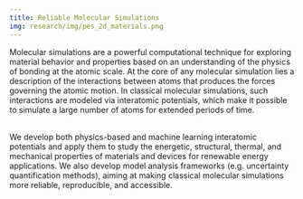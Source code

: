```yaml
---
title: Reliable Molecular Simulations
img: research/img/pes_2d_materials.png
---
```


Molecular simulations are a powerful computational technique for exploring material behavior and properties based on an understanding of the physics of bonding at the atomic scale. At the core of any molecular simulation lies a description of the interactions between atoms that produces the forces governing the atomic motion. In classical molecular simulations, such interactions are modeled via interatomic potentials, which make it possible to simulate a large number of atoms for extended periods of time.<br><br>

We develop both physics-based and machine learning interatomic potentials and apply them to study the energetic, structural, thermal, and mechanical properties of materials and devices for renewable energy applications. We also develop model analysis frameworks (e.g. uncertainty quantification methods), aiming at making classical molecular simulations more reliable, reproducible, and accessible.
